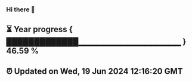 ### Hi there 👋
⏳ Year progress { █████████████▁▁▁▁▁▁▁▁▁▁▁▁▁▁▁▁▁ } 46.59 %
---
⏰ Updated on Wed, 19 Jun 2024 12:16:20 GMT
---
